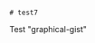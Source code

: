                                                                                                                                                                                                                                                                                # test7
Test "graphical-gist"